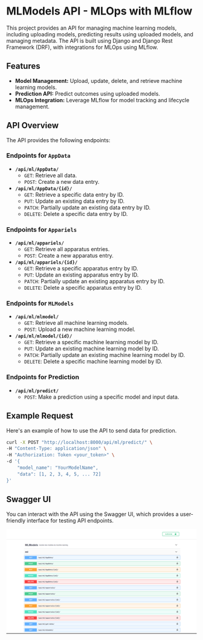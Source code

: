 # MLModels API - MLOps with MLflow

This project provides an API for managing machine learning models, including uploading models, predicting results using uploaded models, and managing metadata. The API is built using Django and Django Rest Framework (DRF), with integrations for MLOps using MLflow.

## Features

- **Model Management:** Upload, update, delete, and retrieve machine learning models.
- **Prediction API:** Predict outcomes using uploaded models.
- **MLOps Integration:** Leverage MLflow for model tracking and lifecycle management.

## API Overview

The API provides the following endpoints:

### Endpoints for `AppData`

- **`/api/ml/AppData/`**
  - `GET`: Retrieve all data.
  - `POST`: Create a new data entry.
- **`/api/ml/AppData/{id}/`**
  - `GET`: Retrieve a specific data entry by ID.
  - `PUT`: Update an existing data entry by ID.
  - `PATCH`: Partially update an existing data entry by ID.
  - `DELETE`: Delete a specific data entry by ID.

### Endpoints for `Appariels`

- **`/api/ml/appariels/`**
  - `GET`: Retrieve all apparatus entries.
  - `POST`: Create a new apparatus entry.
- **`/api/ml/appariels/{id}/`**
  - `GET`: Retrieve a specific apparatus entry by ID.
  - `PUT`: Update an existing apparatus entry by ID.
  - `PATCH`: Partially update an existing apparatus entry by ID.
  - `DELETE`: Delete a specific apparatus entry by ID.

### Endpoints for `MLModels`

- **`/api/ml/mlmodel/`**
  - `GET`: Retrieve all machine learning models.
  - `POST`: Upload a new machine learning model.
- **`/api/ml/mlmodel/{id}/`**
  - `GET`: Retrieve a specific machine learning model by ID.
  - `PUT`: Update an existing machine learning model by ID.
  - `PATCH`: Partially update an existing machine learning model by ID.
  - `DELETE`: Delete a specific machine learning model by ID.

### Endpoints for Prediction

- **`/api/ml/predict/`**
  - `POST`: Make a prediction using a specific model and input data.

## Example Request

Here's an example of how to use the API to send data for prediction.

```bash
curl -X POST "http://localhost:8000/api/ml/predict/" \
-H "Content-Type: application/json" \
-H "Authorization: Token <your_token>" \
-d '{
    "model_name": "YourModelName",
    "data": [1, 2, 3, 4, 5, ... 72]
}'
```


## Swagger UI

You can interact with the API using the Swagger UI, which provides a user-friendly interface for testing API endpoints.

![Swagger UI Example](images/swager_cap.png)  <!-- Update with your local image path -->

